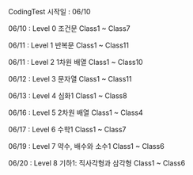 CodingTest
시작일 : 06/10

06/10 : Level 0 조건문 Class1 ~ Class7

06/11 : Level 1 반복문 Class1 ~ Class11

06/11 : Level 2 1차원 배열 Class1 ~ Class10

06/12 : Level 3 문자열 Class1 ~ Class11

06/13 : Level 4 심화1 Class1 ~ Class8

06/16 : Level 5 2차원 배열 Class1 ~ Class4

06/17 : Level 6 수학1 Class1 ~ Class7

06/19 : Level 7 약수, 배수와 소수1 Class1 ~ Class6

06/20 : Level 8 기하1: 직사각형과 삼각형 Class1 ~ Class6
